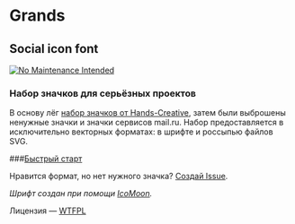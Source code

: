 # Grands
## Social icon font

[![No Maintenance Intended](http://unmaintained.tech/badge.svg)](http://unmaintained.tech/)

### Набор значков для серьёзных проектов
В основу лёг [набор значков от Hands-Creative](http://hands-creative.com/icon/), затем были выброшены ненужные значки и значки сервисов mail.ru.
Набор предоставляется в исключительно векторных форматах: в шрифте и россыпью файлов SVG.

###[Быстрый старт](http://grawl.github.com/Grands/)

Нравится формат, но нет нужного значка? [Создай Issue](https://github.com/Grawl/Grands/issues/new).

*Шрифт создан при помощи [IcoMoon](http://icomoon.io/).*

Лицензия — [WTFPL](http://ru.wikipedia.org/wiki/WTFPL)
